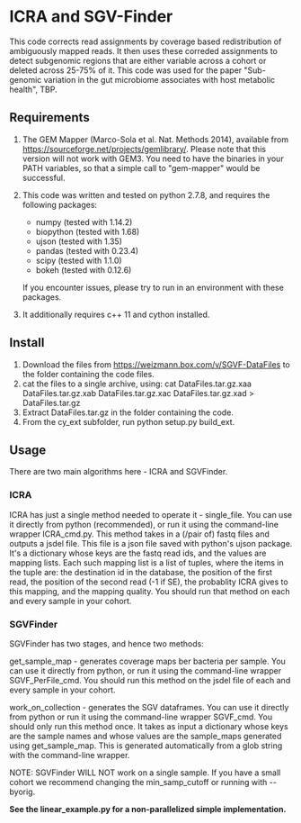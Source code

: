 # ICRA and SGV-Finder

This code corrects read assignments by coverage based redistribution
of ambiguously mapped reads. It then uses these correded assignments
to detect subgenomic regions that are either variable across a cohort
or deleted across 25-75% of it. 
This code was used for the paper "Sub-genomic variation in the gut 
microbiome associates with host metabolic health", TBP. 


## Requirements

1.  The GEM Mapper (Marco-Sola et al. Nat. Methods 2014), available 
    from https://sourceforge.net/projects/gemlibrary/. Please note 
    that this version will not work with GEM3. You need to have the 
    binaries in your PATH variables, so that a simple call to 
    "gem-mapper" would be successful.
2.  This code was written and tested on python 2.7.8, and requires the following packages:
    - numpy (tested with 1.14.2)
    - biopython (tested with 1.68)
    - ujson (tested with 1.35)
    - pandas (tested with 0.23.4)
    - scipy (tested with 1.1.0)
    - bokeh (tested with 0.12.6)

    If you encounter issues, please try to run in an environment with
    these packages.
3. It additionally requires c++ 11 and cython installed.
    
## Install

1. Download the files from https://weizmann.box.com/v/SGVF-DataFiles 
   to the folder containing the code files. 
2. cat the files to a single archive, using:
   cat DataFiles.tar.gz.xaa DataFiles.tar.gz.xab DataFiles.tar.gz.xac DataFiles.tar.gz.xad > DataFiles.tar.gz
3. Extract DataFiles.tar.gz in the folder containing the code. 
4. From the cy_ext subfolder, run python setup.py build_ext.

## Usage

There are two main algorithms here - ICRA and SGVFinder.

### ICRA
ICRA has just a single method needed to operate it - single_file. You 
can use it directly from python (recommended), or run it using the 
command-line wrapper ICRA_cmd.py. This method takes in a (/pair of) 
fastq files and outputs a jsdel file. This file is a json file saved
with python's ujson package. It's a dictionary whose keys are the fastq
read ids, and the values are mapping lists. Each such mapping list is
a list of tuples, where the items in the tuple are: the destination id
in the database, the position of the first read, the position of the 
second read (-1 if SE), the probablity ICRA gives to this mapping, 
and the mapping quality.
You should run that method on each and every sample in your cohort.

### SGVFinder
SGVFinder has two stages, and hence two methods:

get_sample_map - generates coverage maps ber bacteria per sample. You 
can use it directly from python, or run it using the command-line 
wrapper SGVF_PerFile_cmd. You should run this method on the jsdel file
of each and every sample in your cohort.

work_on_collection - generates the SGV dataframes. You can use it
directly from python or run it using the command-line wrapper SGVF_cmd.
You should only run this method once. It takes as input a dictionary
whose keys are the sample names and whose values are the sample_maps 
generated using get_sample_map. This is generated automatically from a
glob string with the command-line wrapper.

NOTE: SGVFinder WILL NOT work on a single sample. If you have a small 
cohort we recommend changing the min_samp_cutoff or running with --byorig.


**See the linear_example.py for a non-parallelized simple implementation.**

